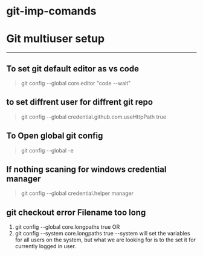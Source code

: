 # git-imp-comands

# Git multiuser setup
--------------------
## To set git default editor as vs code
> git config --global core.editor "code --wait"
## to set diffrent user for diffrent git repo
> git config --global credential.github.com.useHttpPath true

## To Open global git config
> git config --global -e

## If nothing scaning for windows credential manager 
> git config --global credential.helper manager

## git checkout error Filename too long
1. git config --global core.longpaths true OR
2. git config --system core.longpaths true
--system will set the variables for all users on the system, but what we are looking for is to the set it for currently logged in user.
